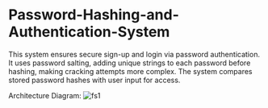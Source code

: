 # Password-Hashing-and-Authentication-System
This system ensures secure sign-up and login via password authentication. It uses password salting, adding unique strings to each password before hashing, making cracking attempts more complex. The system compares stored password hashes with user input for access.

Architecture Diagram:
![fs1](https://github.com/Bhavishhh/Password-Hashing-and-Authentication-System/assets/96944622/fee63392-3495-4616-a9e7-cf3648af022c)

